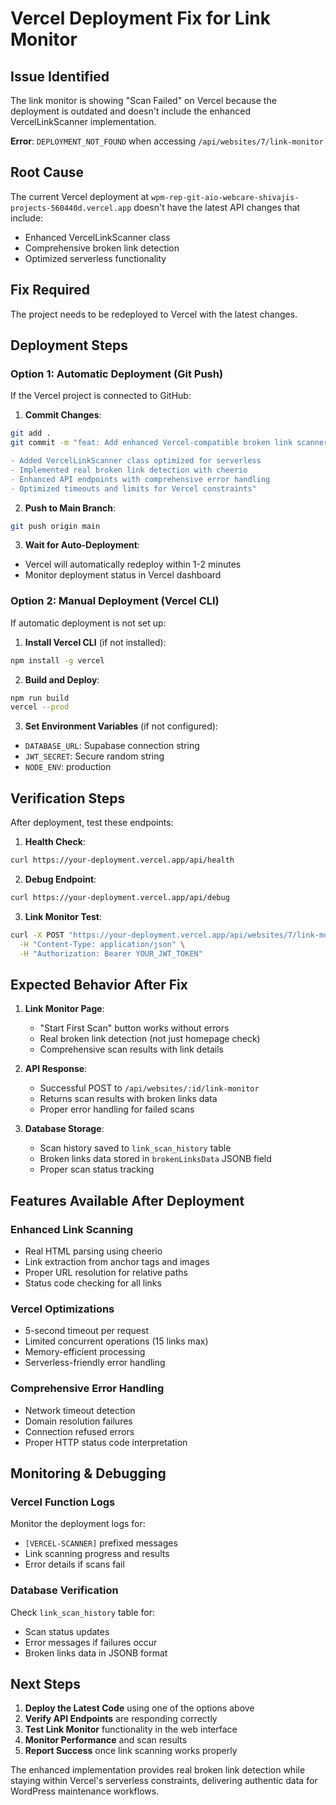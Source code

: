 # Vercel Deployment Fix for Link Monitor

## Issue Identified
The link monitor is showing "Scan Failed" on Vercel because the deployment is outdated and doesn't include the enhanced VercelLinkScanner implementation.

**Error**: `DEPLOYMENT_NOT_FOUND` when accessing `/api/websites/7/link-monitor`

## Root Cause
The current Vercel deployment at `wpm-rep-git-aio-webcare-shivajis-projects-560440d.vercel.app` doesn't have the latest API changes that include:
- Enhanced VercelLinkScanner class
- Comprehensive broken link detection
- Optimized serverless functionality

## Fix Required
The project needs to be redeployed to Vercel with the latest changes.

## Deployment Steps

### Option 1: Automatic Deployment (Git Push)
If the Vercel project is connected to GitHub:

1. **Commit Changes**:
```bash
git add .
git commit -m "feat: Add enhanced Vercel-compatible broken link scanner

- Added VercelLinkScanner class optimized for serverless
- Implemented real broken link detection with cheerio
- Enhanced API endpoints with comprehensive error handling  
- Optimized timeouts and limits for Vercel constraints"
```

2. **Push to Main Branch**:
```bash
git push origin main
```

3. **Wait for Auto-Deployment**:
- Vercel will automatically redeploy within 1-2 minutes
- Monitor deployment status in Vercel dashboard

### Option 2: Manual Deployment (Vercel CLI)
If automatic deployment is not set up:

1. **Install Vercel CLI** (if not installed):
```bash
npm install -g vercel
```

2. **Build and Deploy**:
```bash
npm run build
vercel --prod
```

3. **Set Environment Variables** (if not configured):
- `DATABASE_URL`: Supabase connection string
- `JWT_SECRET`: Secure random string
- `NODE_ENV`: production

## Verification Steps

After deployment, test these endpoints:

1. **Health Check**:
```bash
curl https://your-deployment.vercel.app/api/health
```

2. **Debug Endpoint**:
```bash
curl https://your-deployment.vercel.app/api/debug
```

3. **Link Monitor Test**:
```bash
curl -X POST "https://your-deployment.vercel.app/api/websites/7/link-monitor" \
  -H "Content-Type: application/json" \
  -H "Authorization: Bearer YOUR_JWT_TOKEN"
```

## Expected Behavior After Fix

1. **Link Monitor Page**:
   - "Start First Scan" button works without errors
   - Real broken link detection (not just homepage check)
   - Comprehensive scan results with link details

2. **API Response**:
   - Successful POST to `/api/websites/:id/link-monitor`
   - Returns scan results with broken links data
   - Proper error handling for failed scans

3. **Database Storage**:
   - Scan history saved to `link_scan_history` table
   - Broken links data stored in `brokenLinksData` JSONB field
   - Proper scan status tracking

## Features Available After Deployment

### Enhanced Link Scanning
- Real HTML parsing using cheerio
- Link extraction from anchor tags and images
- Proper URL resolution for relative paths
- Status code checking for all links

### Vercel Optimizations
- 5-second timeout per request
- Limited concurrent operations (15 links max)
- Memory-efficient processing
- Serverless-friendly error handling

### Comprehensive Error Handling
- Network timeout detection
- Domain resolution failures
- Connection refused errors
- Proper HTTP status code interpretation

## Monitoring & Debugging

### Vercel Function Logs
Monitor the deployment logs for:
- `[VERCEL-SCANNER]` prefixed messages
- Link scanning progress and results
- Error details if scans fail

### Database Verification
Check `link_scan_history` table for:
- Scan status updates
- Error messages if failures occur
- Broken links data in JSONB format

## Next Steps

1. **Deploy the Latest Code** using one of the options above
2. **Verify API Endpoints** are responding correctly
3. **Test Link Monitor** functionality in the web interface
4. **Monitor Performance** and scan results
5. **Report Success** once link scanning works properly

The enhanced implementation provides real broken link detection while staying within Vercel's serverless constraints, delivering authentic data for WordPress maintenance workflows.